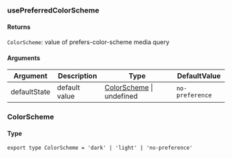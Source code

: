 ### usePreferredColorScheme

#### Returns
`ColorScheme`: value of prefers-color-scheme media query

#### Arguments
|Argument|Description|Type|DefaultValue|
|---|---|---|---|
|defaultState|default value|[ColorScheme](#colorscheme) \| undefined |`no-preference`|

### ColorScheme

#### Type

`export type ColorScheme = 'dark' | 'light' | 'no-preference'`
